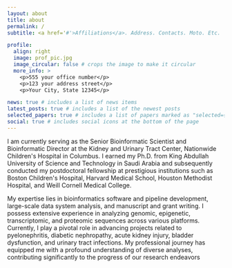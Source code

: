 ```yaml
---
layout: about
title: about
permalink: /
subtitle: <a href='#'>Affiliations</a>. Address. Contacts. Moto. Etc.

profile:
  align: right
  image: prof_pic.jpg
  image_circular: false # crops the image to make it circular
  more_info: >
    <p>555 your office number</p>
    <p>123 your address street</p>
    <p>Your City, State 12345</p>

news: true # includes a list of news items
latest_posts: true # includes a list of the newest posts
selected_papers: true # includes a list of papers marked as "selected={true}"
social: true # includes social icons at the bottom of the page
---
```


I am currently serving as the Senior Bioinformatic Scientist and Bioinformatic Director at the Kidney and Urinary Tract Center, Nationwide Children's Hospital in Columbus. I earned my Ph.D. from King Abdullah University of Science and Technology in Saudi Arabia and subsequently conducted my postdoctoral fellowship at prestigious institutions such as Boston Children's Hospital, Harvard Medical School, Houston Methodist Hospital, and Weill Cornell Medical College. 

My expertise lies in bioinformatics software and pipeline development, large-scale data system analysis, and manuscript and grant writing. I possess extensive experience in analyzing genomic, epigenetic, transcriptomic, and proteomic sequences across various platforms. Currently, I play a pivotal role in advancing projects related to pyelonephritis, diabetic nephropathy, acute kidney injury, bladder dysfunction, and urinary tract infections. My professional journey has equipped me with a profound understanding of diverse analyses, contributing significantly to the progress of our research endeavors 